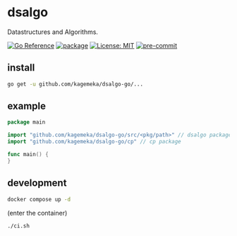 # dsalgo

Datastructures and Algorithms.

[![Go Reference](https://pkg.go.dev/badge/github.com/kagemeka/dsalgo-go.svg)](https://pkg.go.dev/github.com/kagemeka/dsalgo-go)
[![package][ci-badge]][ci-url]
[![License: MIT][mit-badge]][mit-url]
[![pre-commit][pre-commit-badge]][pre-commit-url]

[ci-badge]: https://github.com/kagemeka/dsalgo-go/actions/workflows/ci.yml/badge.svg
[ci-url]: https://github.com/kagemeka/dsalgo-go/actions/workflows/ci.yml
[pre-commit-badge]: https://img.shields.io/badge/pre--commit-enabled-brightgreen?logo=pre-commit&logoColor=yellow
[pre-commit-url]: https://github.com/pre-commit/pre-commit
[mit-badge]: https://img.shields.io/badge/License-MIT-green.svg
[mit-url]: https://opensource.org/licenses/MIT

## install

```sh
go get -u github.com/kagemeka/dsalgo-go/...
```

## example

```go
package main

import "github.com/kagemeka/dsalgo-go/src/<pkg/path>" // dsalgo packages
import "github.com/kagemeka/dsalgo-go/cp" // cp package

func main() {
}
```

## development

```sh
docker compose up -d
```

(enter the container)

```sh
./ci.sh
```
